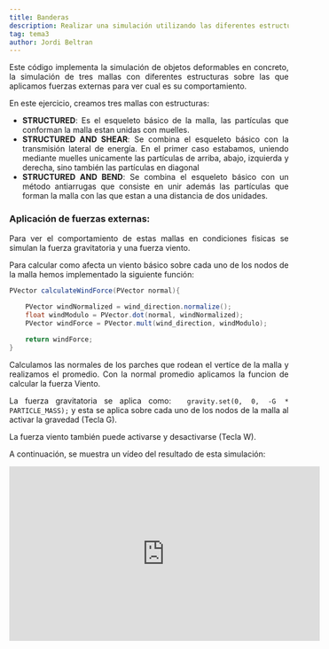 ```yaml
---
title: Banderas
description: Realizar una simulación utilizando las diferentes estructuras de Masa Muelle y aplicar sobre ellas fuerzas para ver su reacción ante estas. 
tag: tema3
author: Jordi Beltran
---
```


<div style="text-align: justify;">
Este código implementa la simulación de objetos deformables en concreto, la simulación de tres mallas con diferentes estructuras sobre las que aplicamos fuerzas externas para ver cual es su comportamiento.

En este ejercicio, creamos tres mallas con estructuras:
- **STRUCTURED**: Es el esqueleto básico de la malla, las partículas que conforman la malla estan unidas con muelles.
- **STRUCTURED AND SHEAR**: Se combina el esqueleto básico con la transmisión lateral de energía. En el primer caso estabamos, uniendo mediante muelles unicamente las partículas de arriba, abajo, izquierda y derecha, sino también las partículas en diagonal
- **STRUCTURED AND BEND**: Se combina el esqueleto básico con un método antiarrugas que consiste en unir además las partículas que forman la malla con las que estan a una distancia de dos unidades.

### Aplicación de fuerzas externas:

Para ver el comportamiento de estas mallas en condiciones fisicas se simulan la fuerza gravitatoria y una fuerza viento.

Para calcular como afecta un viento básico sobre cada uno de los nodos de la malla hemos implementado la siguiente función:

```java
PVector calculateWindForce(PVector normal){
    
    PVector windNormalized = wind_direction.normalize();
    float windModulo = PVector.dot(normal, windNormalized);
    PVector windForce = PVector.mult(wind_direction, windModulo);

    return windForce;
}
```

Calculamos las normales de los parches que rodean el vertíce de la malla y realizamos el promedio. Con la normal promedio aplicamos la funcion de calcular la fuerza Viento.

La fuerza gravitatoria se aplica como:
``` gravity.set(0, 0, -G * PARTICLE_MASS);```
y esta se aplica sobre cada uno de los nodos de la malla al activar la gravedad (Tecla G).

La fuerza viento también puede activarse y desactivarse (Tecla W).

A continuación, se muestra un vídeo del resultado de esta simulación:
</div>

<div align="center">

<iframe width="560" height="315" src="https://www.youtube.com/embed/KKAOhdAr95E?si=0XtK2y1BPz2oEOo9" title="YouTube video player" frameborder="0" allow="accelerometer; autoplay; clipboard-write; encrypted-media; gyroscope; picture-in-picture; web-share" referrerpolicy="strict-origin-when-cross-origin" allowfullscreen></iframe>

</div>
